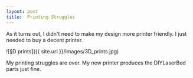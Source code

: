 ```yaml
---
layout: post
title:  Printing Struggles
---
```


As it turns out, I didn't need to make my design more printer friendly.
I just needed to buy a decent printer.

![§D prints]({{ site.url }}/images/3D_prints.jpg)

My printing struggles are over. My new printer produces the DIYLaserBed
parts just fine.
